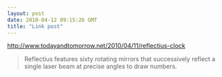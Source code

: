```yaml
---
layout: post
date: 2010-04-12 09:15:26 GMT
title: "Link post"
---
```

<http://www.todayandtomorrow.net/2010/04/11/reflectius-clock>

> Reflectius features sixty rotating mirrors that successively reflect a single laser beam at precise angles to draw numbers.